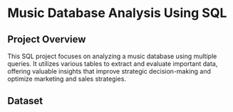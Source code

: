 # Music Database Analysis Using SQL
## Project Overview
This SQL project focuses on analyzing a music database using multiple queries. It utilizes various tables to extract and evaluate important data, offering valuable insights that improve strategic decision-making and optimize marketing and sales strategies.
## Dataset 
